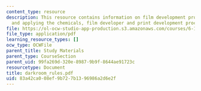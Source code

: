 ```yaml
---
content_type: resource
description: This resource contains information on film development procedures, pPreparing
  and applying the chemicals, film developer and print development procedures.
file: https://ol-ocw-studio-app-production.s3.amazonaws.com/courses/6-163-strobe-project-laboratory-fall-2005/83a42ca008ef9b727b1396986a2d6e2f_darkroom_rules.pdf
file_type: application/pdf
learning_resource_types: []
ocw_type: OCWFile
parent_title: Study Materials
parent_type: CourseSection
parent_uid: 99fa269d-320e-8987-9b9f-8644ae91723c
resourcetype: Document
title: darkroom_rules.pdf
uid: 83a42ca0-08ef-9b72-7b13-96986a2d6e2f
---
```

